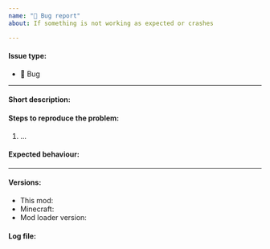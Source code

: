 ```yaml
---
name: "🐛 Bug report"
about: If something is not working as expected or crashes

---
```


<!--Thanks in advance for this issue, you're awesome!-->
<!--Before you read any further, can you double-check to make sure you're using the latest versions of all related mods?-->
<!--Please fill in the following template and make sure your title clear and concisely summarizes the issue.-->

#### Issue type:

- :bug: Bug <!--Don't change this issue type!-->

____

#### Short description:

<!--A clear and concise description of what the bug is.-->

#### Steps to reproduce the problem:

<!--Make sure that the steps are simple, and can be easily and fully followed by other people-->

1. ...

#### Expected behaviour:

<!--A clear and concise description of what you expected to happen.-->

____

#### Versions:

<!--Exact versions of the following mods, not just *latest*.-->

- This mod: 
- Minecraft: 
- Mod loader version: <!-- For example, "NeoForge 21.1.18", "Forge 50.1.12", or "Fabric 0.102.1" -->

<!--WHEN USING MODPACKS: First report this bug to the modpack author! As it could be a configuration or mod conflict issue.-->
<!--Before reporting, make sure to try reproducing without any other mods installed.-->
<!--If this problem only occurs in combination with other mods, attempt to find the smallest set of mods that causes the problem.-->

#### Log file:

<!--Always required for crashes. For other bugs, we might ask for it.-->
<!--Don't paste contents here directly, but use something like http://pastebin.com/-->
